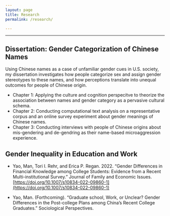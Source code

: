 ```yaml
---
layout: page
title: Research
permalink: /research/

---
```


---

## **Dissertation: Gender Categorization of Chinese Names**

Using Chinese names as a case of unfamiliar gender cues in U.S. society, my dissertation investigates how people categorize sex and assign gender stereotypes to these names, and how perceptions translate into unequal outcomes for people of Chinese origin.

* Chapter 1: Applying the culture and cognition perspecitve to theorize the association between names and gender category as a pervasive cultural schema.
* Chapter 2: Conducting computational text analysis on a representative corpus and an online survey experiment about gender meanings of Chinese names.
* Chapter 3: Conducting interviews with people of Chinese origins about mis-gendering and de-gendring as their name-based microaggression experience.

## **Gender Inequality in Education and Work**

* Yao, Man, Tori I. Rehr, and Erica P. Regan. 2022. “Gender Differences in Financial Knowledge among College Students: Evidence from a Recent Multi-institutional Survey.” Journal of Family and Economic Issues. [https://doi.org/10.1007/s10834-022-09860-1](https://doi.org/10.1007/s10834-022-09860-1)

* Yao, Man. (Forthcoming). “Graduate school, Work, or Unclear? Gender Differences in the Post-college Plans among China’s Recent College Graduates.” Sociological Perspectives.
